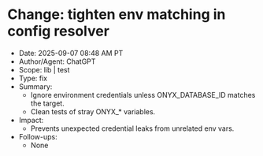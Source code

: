 # Change: tighten env matching in config resolver

- Date: 2025-09-07 08:48 AM PT
- Author/Agent: ChatGPT
- Scope: lib | test
- Type: fix
- Summary:
  - Ignore environment credentials unless ONYX_DATABASE_ID matches the target.
  - Clean tests of stray ONYX_* variables.
- Impact:
  - Prevents unexpected credential leaks from unrelated env vars.
- Follow-ups:
  - None
